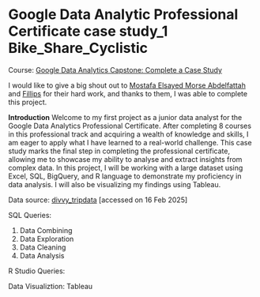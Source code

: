 # Google Data Analytic Professional Certificate case study_1 Bike_Share_Cyclistic 
Course: [Google Data Analytics Capstone: Complete a Case Study](https://www.coursera.org/learn/google-data-analytics-capstone) 

I would like to give a big shout out to 
[Mostafa Elsayed Morse Abdelfattah](https://www.linkedin.com/pulse/google-data-analytics-capstone-case-study-1-cyclisti-mostafa-elsobky/) and [Fillips](https://github.com/spillif/Case-Study-1-Google-Data-Analytics-Cyslistics) for their hard work, and thanks to them, I was able to complete this project. 

**Introduction**
Welcome to my first project as a junior data analyst for the Google Data Analytics Professional Certificate. After completing 8 courses in this professional track and acquiring a wealth of knowledge and skills, I am eager to apply what I have learned to a real-world challenge. This case study marks the final step in completing the professional certificate, allowing me to showcase my ability to analyse and extract insights from complex data. In this project, I will be working with a large dataset using Excel, SQL, BigQuery, and R language to demonstrate my proficiency in data analysis. I will also be visualizing my findings using Tableau. 


Data source: [divvy_tripdata](url) [accessed on 16 Feb 2025]

SQL Queries:
1. Data Combining
2. Data Exploration
3. Data Cleaning
4. Data Analysis

R Studio Queries:


Data Visualiztion: Tableau 
